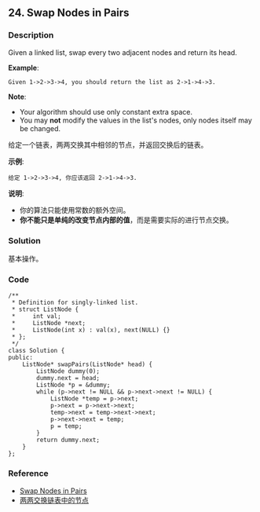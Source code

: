 ## 24. Swap Nodes in Pairs

### Description

Given a linked list, swap every two adjacent nodes and return its head.

**Example**:

```
Given 1->2->3->4, you should return the list as 2->1->4->3.
```

**Note**:

- Your algorithm should use only constant extra space.
- You may **not** modify the values in the list's nodes, only nodes itself may be changed.

给定一个链表，两两交换其中相邻的节点，并返回交换后的链表。

**示例**:

```
给定 1->2->3->4, 你应该返回 2->1->4->3.
```

**说明**:

- 你的算法只能使用常数的额外空间。
- **你不能只是单纯的改变节点内部的值**，而是需要实际的进行节点交换。

### Solution

基本操作。

### Code

~~~
/**
 * Definition for singly-linked list.
 * struct ListNode {
 *     int val;
 *     ListNode *next;
 *     ListNode(int x) : val(x), next(NULL) {}
 * };
 */
class Solution {
public:
    ListNode* swapPairs(ListNode* head) {
        ListNode dummy(0);
        dummy.next = head;
        ListNode *p = &dummy;
        while (p->next != NULL && p->next->next != NULL) {
            ListNode *temp = p->next;
            p->next = p->next->next;
            temp->next = temp->next->next;
            p->next->next = temp;
            p = temp;
        }
        return dummy.next;
    }
};
~~~

### Reference

- [Swap Nodes in Pairs](https://leetcode.com/problems/swap-nodes-in-pairs/description/)
- [两两交换链表中的节点](https://leetcode-cn.com/problems/swap-nodes-in-pairs/description/)